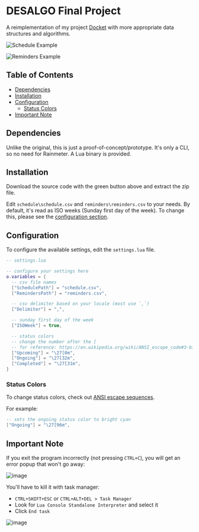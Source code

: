 # DESALGO Final Project

A reimplementation of my project [Docket](https://github.com/ChuseCubr/RM-Docket) with more appropriate data structures and algorithms.

![Schedule Example](https://user-images.githubusercontent.com/27886422/200166039-73a06108-f296-4dde-b71e-6403e8d6ee0d.png)

![Reminders Example](https://user-images.githubusercontent.com/27886422/200166060-07b31435-27ef-4185-96e6-2cbbc8787b1b.png)

## Table of Contents

* [Dependencies](#dependencies)
* [Installation](#installation)
* [Configuration](#configuration)
  * [Status Colors](#status-colors)
* [Important Note](#important-note)

## Dependencies

Unlike the original, this is just a proof-of-concept/prototype. It's only a CLI, so no need for Rainmeter. A Lua binary is provided.

## Installation

Download the source code with the green button above and extract the zip file.

Edit `schedule\schedule.csv` and `reminders\reminders.csv` to your needs. By default, it's read as ISO weeks (Sunday first day of the week). To change this, please see the [configuration section](https://github.com/ChuseCubr/desalgo-finals#configuration). 

## Configuration

To configure the available settings, edit the `settings.lua` file.

```lua
-- settings.lua

-- configure your settings here
o.variables = {
  -- csv file names
  ["SchedulePath"] = "schedule.csv",
  ["RemindersPath"] = "reminders.csv",

  -- csv delimiter based on your locale (most use `,`)
  ["Delimiter"] = ",",

  -- sunday first day of the week
  ["ISOWeek"] = true,

  -- status colors
  -- change the number after the [
  -- for reference: https://en.wikipedia.org/wiki/ANSI_escape_code#3-bit_and_4-bit
  ["Upcoming"] = "\27[0m",
  ["Ongoing"] = "\27[32m",
  ["Completed"] = "\27[31m",
}
```

### Status Colors

To change status colors, check out [ANSI escape sequences](https://en.wikipedia.org/wiki/ANSI_escape_code#3-bit_and_4-bit).

For example:

```lua
-- sets the ongoing status color to bright cyan
["Ongoing"] = "\27[96m",
```

## Important Note

If you exit the program incorrectly (not pressing `CTRL+C`), you will get an error popup that won't go away:

![image](https://user-images.githubusercontent.com/27886422/200134864-03dd8d81-ddee-4bd8-898b-4d5f96ad73c2.png)

You'll have to kill it with task manager:

* `CTRL+SHIFT+ESC` or `CTRL+ALT+DEL > Task Manager`
* Look for `Lua Console Standalone Interpreter` and select it
* Click `End task`

![image](https://user-images.githubusercontent.com/27886422/200134992-63f6cf33-29d9-4461-8a8d-b35871280686.png)
